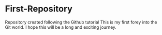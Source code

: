 # First-Repository
Repository created following the Github tutorial
This is my first forey into the Git world. I hope this will be a long and exciting journey.
